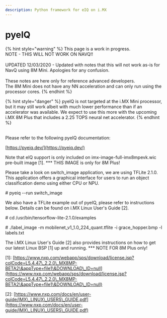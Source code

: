 ```yaml
---
description: Python framework for eIQ on i.MX
---
```


# pyeIQ

{% hint style="warning" %}
This page is a work in progress.\
NOTE - THIS WILL NOT WORK ON NAVQ!!\
\
UPDATED 12/03/2020 - Updated with notes that this will not work as-is for NavQ using 8M Mini. Apologies for any confusion.\
\
These notes are here only for reference advanced developers.\
The 8M Mini does not have any NN acceleration and can only run using the processor cores. &#x20;
{% endhint %}

{% hint style="danger" %}
pyeIQ is not targeted at the i.MX Mini processor, but it may still work albeit with much lower performance than if an accelerator was available. We expect to use this more with the upcoming i.MX 8M Plus that includes a 2.25 TOPS neural net accelerator.
{% endhint %}

\
Please refer to the following pyeIQ documentation:

[https://pyeiq.dev/](https://pyeiq.dev/)

Note that eIQ support is only included on imx-image-full-imx8mpevk.wic pre-built image \[1]. \*\*\* THIS IMAGE is only for 8M Plus!

Please take a look on switch\_image application, we are using TFLite 2.1.0. This application offers a graphical interface for users to run an object classification demo using either CPU or NPU.

\# pyeiq --run switch\_image

We also have a TFLite example out of pyeIQ, please refer to instructions below. Details can be found on i.MX Linux User's Guide \[2].

\# cd /usr/bin/tensorflow-lite-2.1.0/examples

\# ./label\_image -m mobilenet\_v1\_1.0\_224\_quant.tflite -i grace\_hopper.bmp -l labels.txt

The i.MX Linux User's Guide \[2] also provides instructions on how to get our latest Linux BSP \[1] up and running. \*\*\* NOTE FOR 8M Plus only!

\[1]: [https://www.nxp.com/webapp/sps/download/license.jsp?colCode=L5.4.47\_2.2.0\_MX8MP-BETA2\&appType=file1\&DOWNLOAD\_ID=null](https://www.nxp.com/webapp/sps/download/license.jsp?colCode=L5.4.47\_2.2.0\_MX8MP-BETA2\&appType=file1\&DOWNLOAD\_ID=null)

\[2]: [https://www.nxp.com/docs/en/user-guide/IMX\_LINUX\_USERS\_GUIDE.pdf](https://www.nxp.com/docs/en/user-guide/IMX\_LINUX\_USERS\_GUIDE.pdf)
